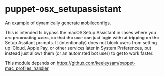 # puppet-osx_setupassistant
An example of dynamically generate mobileconfigs.

This is intended to bypass the macOS Setup Assistant in cases where you are precreating users, so that the user can just login without tripping on the Setup Assitant prompts.  It (intentionally) does not block users from setting up iCloud, Apple Pay, or other services later in System Preferences, but instead just allows them (or an automated bot user) to get to work faster.

This module depends on https://github.com/keeleysam/puppet-mac_profiles_handler
